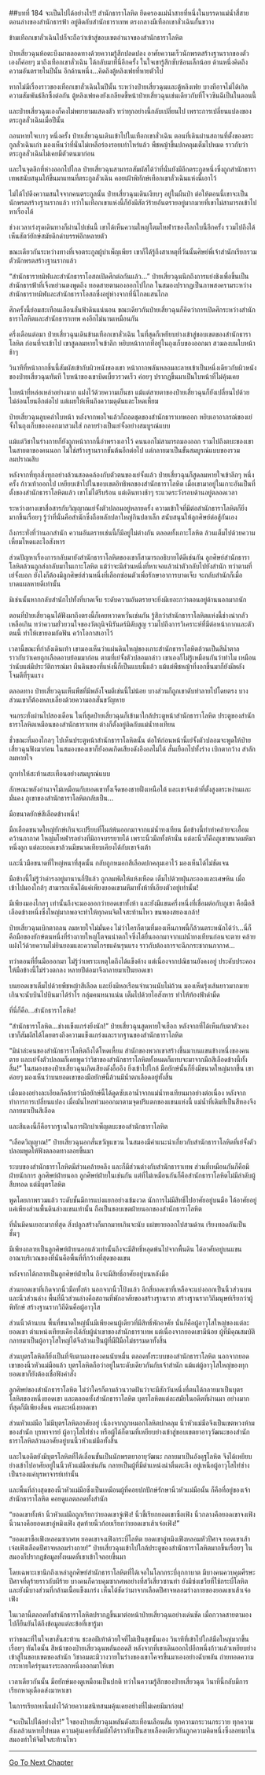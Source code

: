 ##บทที่ 184 จะเป็นไปได้อย่างไร!!
สำนักธาราโลหิต ยึดครองแม่น้ำสายที่หนึ่งในบรรดาแม่น้ำสี่สายตอนล่างของสำนักธารฟ้า อยู่ติดกับสำนักธาราเทพ ตรงกลางมีเทือกเขาลั่วเฉินกั้นขวาง

ข้ามเทือกเขาลั่วเฉินไปก็จะถือว่าเข้าสู่ขอบเขตอำนาจของสำนักธาราโลหิต 

ป๋ายเสี่ยวฉุนห้อตะบึงมาตลอดทางด้วยความรู้สึกปลดปลง อาศัยความเร็วนักพรตสร้างฐานรากของตัวเองก็ค่อยๆ มาถึงเทือกเขาลั่วเฉิน ได้กลับมาที่นี่อีกครั้ง ในใจเขารู้สึกซับซ้อนเล็กน้อย ด้านหนึ่งคิดถึงความอันตรายในปีนั้น อีกด้านหนึ่ง...คิดถึงตู้หลิงเฟยที่หายตัวไป

หากไม่มีเรื่องราวของเทือกเขาลั่วเฉินในปีนั้น ระหว่างป๋ายเสี่ยวฉุนและตู้หลิงเฟย บางทีอาจไม่ได้เกิดความสัมพันธ์ลึกซึ้งต่อกัน ตู้หลิงเฟยคงยังเกลียดขี้หน้าป๋ายเสี่ยวฉุนเช่นเดียวกับที่โจวซินฉีเป็นในตอนนี้

และป๋ายเสี่ยวฉุนเองก็คงไม่พยายามแสดงตัว ทว่าทุกอย่างนี้กลับเปลี่ยนไป เพราะการเปลี่ยนแปลงของตระกูลลั่วเฉินเมื่อปีนั้น

ถอนหายใจเบาๆ หนึ่งครั้ง ป๋ายเสี่ยวฉุนเดินเข้าไปในเทือกเขาลั่วเฉิน ตอนที่เดินผ่านสถานที่ตั้งของตระกูลลั่วเฉินเก่า มองเห็นว่าที่นั่นไม่เหลือร่องรอยเท่าไหร่แล้ว พืชหญ้าขึ้นปกคลุมเต็มไปหมด ราวกับว่าตระกูลลั่วเฉินไม่เคยมีตัวตนมาก่อน

และในจุดลึกที่ห่างออกไปไกล ป๋ายเสี่ยวฉุนสามารถสัมผัสได้ว่าที่นั่นยังมีอีกตระกูลหนึ่งซึ่งถูกสำนักธาราเทพสนับสนุนให้ขึ้นมาแทนที่ตระกูลลั่วเฉิน คอยเฝ้าพิทักษ์เทือกเขาลั่วเฉินแห่งนี้เอาไว้

ไม่ได้ไปดึงความสนใจจากคนตระกูลนั้น ป๋ายเสี่ยวฉุนเดินเงียบๆ อยู่ในผืนป่า ต่อให้ตอนนี้เขาจะเป็นนักพรตสร้างฐานรากแล้ว ทว่าในเทือกเขาแห่งนี้ก็ยังมีสัตว์ร้ายอันตรายอยู่มากมายที่เขาไม่สามารถเข้าไปหาเรื่องได้

ช่วงเวลาเร่งรุดเดินทางก็ผ่านไปเช่นนี้ เขาได้เห็นความใหญ่โตมโหฬารของโลกใบนี้อีกครั้ง รวมไปถึงได้เห็นสัตว์ยักษ์สมัยดึกดำบรรพ์อีกหลายตัว

ขณะเดียวกันระหว่างทางที่เจอตระกูลผู้บำเพ็ญเพียร เขาก็ได้รู้ถึงสาเหตุที่วันนั้นศิษย์พี่เจ้าสำนักเรียกรวมตัวนักพรตสร้างฐานรากแล้ว

“สำนักธาราทมิฬและสำนักธาราโอสถเปิดศึกต่อกันแล้ว...” ป๋ายเสี่ยวฉุนนึกถึงการแย่งชิงเพื่อขึ้นเป็นสำนักธารฟ้าที่เจิ้งหย่วนตงพูดถึง ทอดสายตามองออกไปไกล ในสมองปรากฏเป็นภาพสงครามระหว่างสำนักธาราทมิฬและสำนักธาราโอสถซึ่งอยู่ห่างจากที่นี่ไกลแสนไกล

ศึกครั้งนี้ย่อมสะเทือนเลือนลั่นฟ้าดินแน่นอน ขณะเดียวกันป๋ายเสี่ยวฉุนก็คิดว่าการเปิดศึกระหว่างสำนักธาราโลหิตและสำนักธาราเทพ คงอีกไม่นานเหมือนกัน

ครึ่งเดือนต่อมา ป๋ายเสี่ยวฉุนเดินข้ามเทือกเขาลั่วเฉิน ในที่สุดก็เหยียบย่างเข้าสู่ขอบเขตของสำนักธาราโลหิต ก่อนที่จะเข้าไป เขาสูดลมหายใจเข้าลึก หยิบหน้ากากที่อยู่ในถุงเก็บของออกมา สวมลงบนใบหน้าช้าๆ

วินาทีที่หน้ากากชิ้นนี้สัมผัสเข้ากับผิวหนังของเขา หน้ากากพลันหลอมละลายเข้าเป็นหนึ่งเดียวกับผิวหนังของป๋ายเสี่ยวฉุนทันที ใบหน้าของเขาบิดเบี้ยวรวดเร็ว ค่อยๆ ปรากฏขึ้นมาเป็นใบหน้าที่ไม่คุ้นเคย

ใบหน้าที่หล่อเหล่าอย่างมาก แฝงไว้ด้วยความเย็นชา แม้แต่สายตาของป๋ายเสี่ยวฉุนก็ยังเปลี่ยนไปด้วย ไม่อ่อนโยนอีกต่อไป แต่เผยให้เห็นถึงความดุดันและโหดเหี้ยม

ป๋ายเสี่ยวฉุนลูบคลำใบหน้า หลังจากพอใจแล้วก็ถอดชุดของสำนักธาราเทพออก หยิบเอาอาภรณ์ของเย่จั้งในถุงเก็บของออกมาสวมใส่ กลายร่างเป็นเย่จั้งอย่างสมบูรณ์แบบ 

แม้แต่วิชาในร่างกายก็ยังถูกหน้ากากนี้อำพรางเอาไว้ คนนอกไม่สามารถมองออก รวมไปถึงตบะของเขา ในสายตาของคนนอก ไม่ใช่สร้างฐานรากขั้นต้นอีกต่อไป แต่กลายมาเป็นขั้นสมบูรณ์แบบของรวมลมปราณสิบ

หลังจากที่ทุกสิ่งทุกอย่างล้วนสอดคล้องกับตัวตนของเย่จั้งแล้ว ป๋ายเสี่ยวฉุนก็สูดลมหายใจเข้าลึกๆ หนึ่งครั้ง ก้าวเท้าออกไป เหยียบเข้าไปในขอบเขตอิทธิพลของสำนักธาราโลหิต เมื่อเขามาอยู่ในเกาะอันเป็นที่ตั้งของสำนักธาราโลหิตแล้ว เขาไม่ได้รีบร้อน แต่เดินทางช้าๆ ระแวดระวังรอบด้านอยู่ตลอดเวลา

ระหว่างทางเขาสื่อสารกับวิญญาณเย่จั้งตัวปลอมอยู่หลายครั้ง ความเข้าใจที่มีต่อสำนักธาราโลหิตก็ยิ่งมากขึ้นเรื่อยๆ รู้ว่าที่นั่นคือสำนักซึ่งถือหลักปลาใหญ่กินปลาเล็ก สนับสนุนให้ลูกศิษย์ต่อสู้กันเอง

ถึงกระทั่งที่ว่านอกสำนัก ความอันตรายเช่นนี้ก็มีอยู่ไม่ต่างกัน ตลอดทั้งเกาะโลหิต ล้วนเต็มไปด้วยความเหี้ยมโหดและไอสังหาร

ส่วนปัญหาเรื่องการกลับมายังสำนักธาราโลหิตของเขาก็สามารถอธิบายได้ดีเช่นกัน ลูกศิษย์สำนักธาราโลหิตล้วนถูกส่งกลับมาในเกาะโลหิต แม้ว่าจะมีส่วนหนึ่งที่หาเจอแล้วนำตัวกลับไปยังสำนัก ทว่าตามที่เย่จั้งบอก ยังไงก็ต้องมีลูกศิษย์ส่วนหนึ่งที่เลือกซ่อนตัวเพื่อรักษาอาการบาดเจ็บ จะกลับสำนักก็เมื่อบาดแผลหายดีเท่านั้น

มิเช่นนั้นหากกลับสำนักไปทั้งที่บาดเจ็บ ระดับความอันตรายจะยิ่งมีเยอะกว่าตอนอยู่ด้านนอกมากนัก

 ตอนที่ป๋ายเสี่ยวฉุนได้ฟังมาถึงตรงนี้ก็เคยหวาดหวั่นเช่นกัน รู้สึกว่าสำนักธาราโลหิตแห่งนี้ช่างน่ากลัวเหลือเกิน ทว่าความยั่วยวนใจของวัตถุนิจนิรันดร์มิดับสูญ รวมไปถึงการวิเคราะห์ที่มีต่อหน้ากากและตัวตนนี้ ทำให้เขายอมกัดฟัน คว้าโอกาสเอาไว้

เวลานี้ขณะที่กำลังเดินเท้า เขามองเห็นว่าแผ่นดินใหญ่ของเกาะสำนักธาราโลหิตล้วนเป็นสีน้ำตาล ราวกับว่าเคยถูกเลือดอาบย้อมมาก่อน ตามที่เย่จั้งตัวปลอมกล่าว เขาเองก็ไม่รู้เหมือนกันว่าทำไม เหมือนว่านับแต่มีประวัติการณ์มา ผืนดินของที่แห่งนี้ก็เป็นแบบนี้แล้ว แม้แต่พืชหญ้าที่งอกขึ้นมาก็ยังมีพลังโจมตีที่รุนแรง  

ตลอดทาง ป๋ายเสี่ยวฉุนเห็นพืชที่มีพลังโจมตีเช่นนี้ไม่น้อย บางส่วนก็ถูกเขาดับทำลายไปโดยตรง บางส่วนเขาก็ต้องหลบเลี่ยงด้วยความอกสั่นขวัญหาย

จนกระทั่งผ่านไปสองเดือน ในที่สุดป๋ายเสี่ยวฉุนก็เข้ามาใกล้ประตูหน้าสำนักธาราโลหิต ประตูของสำนักธาราโลหิตเหมือนของสำนักธาราเทพ ต่างก็ตั้งอยู่ติดกับแม่น้ำทงเทียน

ชั่วขณะที่มองไกลๆ ไปเห็นประตูหน้าสำนักธาราโลหิตนั้น ต่อให้ก่อนหน้านี้เย่จั้งตัวปลอมจะพูดให้ป๋ายเสี่ยวฉุนฟังมาก่อน ในสมองของเขาก็ยังอดเกิดเสียงดังอึงอลไม่ได้ สั่นเยือกไปทั้งร่าง เบิกตากว้าง สำลักลมหายใจ

ถูกทำให้สะท้านสะเทือนอย่างสมบูรณ์แบบ

ลักษณะพลังอำนาจไม่เหมือนกับยอดเขาทั้งเจ็ดของชายฝั่งเหนือใต้ และเขาจ้งเต้าที่ตั้งสูงตระหง่านและมั่นคง ภูเขาของสำนักธาราโลหิตกลับเป็น...

มือขนาดยักษ์สีเลือดข้างหนึ่ง!

มือเลือดขนาดใหญ่ยักษ์เกินจะเปรียบที่โผล่พ้นออกมาจากแม่น้ำทงเทียน มือข้างนี้ทำท่าคล้ายจะเอื้อมคว้านภากาศ ใหญ่มโหฬารอย่างที่มิอาจบรรยายได้ เพราะนิ้วมือทั้งห้านั่น แต่ละนิ้วก็คือภูเขาขนาดมหึมาหนึ่งลูก แต่ละยอดเขาล้วนมีขนาดเทียบเคียงได้กับเขาจ้งเต้า

และนิ้วมือขนาดที่ใหญ่หนาที่สุดนั้น กลับถูกหมอกสีเลือดปกคลุมเอาไว้ มองเห็นได้ไม่ชัดเจน

มือข้างนี้ไม่รู้ว่าดำรงอยู่มานานกี่ปีแล้ว ถูกลมพัดให้แห้งเหือด เต็มไปด้วยฝุ่นละอองและเศษหิน เมื่อเข้าไปมองใกล้ๆ สามารถเห็นได้แค่เพียงยอดเขามหึมาทั้งห้าที่เอียงตัวอยู่เท่านั้น!

มีเพียงมองไกลๆ เท่านั้นถึงจะมองออกว่ายอดเขาทั้งห้า และยังมีแขนครึ่งหนึ่งที่เชื่อมต่อกับภูเขา คือมือสีเลือดข้างหนึ่งซึ่งใหญ่มากพอจะทำให้ทุกคนจิตใจสะท้านไหว ขนพองสยองเกล้า!

ป๋ายเสี่ยวฉุนเบิกตาถลน ลมหายใจไม่มั่นคง ไม่ว่าใครก็ตามที่มองเห็นภาพนี้ก็ล้วนตระหนักได้ว่า...นี่ก็คือมือของยักษ์ตนหนึ่งที่ร่างกายใหญ่โตจนน่าตกใจซึ่งได้ยื่นออกมาจากแม่น้ำทงเทียนก่อนจะตาย คล้ายแฝงไว้ด้วยความไม่ยินยอมและความโกรธแค้นรุนแรง ราวกับต้องการจะฉีกกระชากนภากาศ...

ทว่าตอนที่ยื่นมือออกมา ไม่รู้ว่าเพราะเหตุใดถึงได้แข็งค้าง แต่เนื่องจากปณิธานยังคงอยู่ ประคับประคองให้มือข้างนี้ไม่ร่วงตกลง หลายปีต่อมาจึงกลายมาเป็นยอดเขา

บนยอดเขาเต็มไปด้วยพืชหญ้าสีเลือด และยิ่งมีหอเรือนจำนวนนับไม่ถ้วน มองเห็นรุ้งเส้นยาวมากมายเกินจะนับบินไปบินมาได้รำไร กลุ่มคนหนาแน่น เต็มไปด้วยไอสังหาร ทำให้ท้องฟ้าดำมืด

ที่นี่ก็คือ...สำนักธาราโลหิต! 

“สำนักธาราโลหิต...ช่างแข็งแกร่งยิ่งนัก!” ป๋ายเสี่ยวฉุนสูดหายใจเฮือก หลังจากที่ได้เห็นกับตาตัวเอง เขาก็สัมผัสได้โดยตรงถึงความแข็งแกร่งและรากฐานของสำนักธาราโลหิต

“มิน่าล่ะคนของสำนักธาราโลหิตถึงได้โหดเหี้ยม สำนักของพวกเขาสร้างขึ้นมาบนแขนข้างหนึ่งของคนตาย และเย่จั้งตัวปลอมก็เคยพูดว่าวิชาของสำนักธาราโลหิตทั้งหมดก็แทบจะมาจากมือสีเลือดข้างนี้ทั้งสิ้น!” ในสมองของป๋ายเสี่ยวฉุนเกิดเสียงดังอื้ออึง ยิ่งเข้าไปใกล้ มือยักษ์นั้นก็ยิ่งมีขนาดใหญ่มากขึ้น เขาค่อยๆ มองเห็นว่าบนยอดเขาของมือยักษ์นี้ล้วนมีน้ำตกเลือดอยู่ทั้งสิ้น

เมื่อมองอย่างละเอียดก็คล้ายว่ามือยักษ์นี้ได้ดูดซับเอาน้ำจากแม่น้ำทงเทียนมาอย่างต่อเนื่อง หลังจากทำการการเปลี่ยนแปลง เมื่อมันไหลท่วมออกมาตามจุดปริแตกของแขนแห่งนี้ แม่น้ำที่เดิมทีเป็นสีทองจึงกลายมาเป็นสีเลือด

และสีแดงนี้ก็คือรากฐานในการฝึกบำเพ็ญตบะของสำนักธาราโลหิต

“เลือดวิญญาณ!” ป๋ายเสี่ยวฉุนอกสั่นขวัญแขวน ในสมองมีคำแนะนำเกี่ยวกับสำนักธาราโลหิตที่เย่จั้งตัวปลอมพูดให้ฟังตลอดทางลอยขึ้นมา

ระบบของสำนักธาราโลหิตมีส่วนคล้ายคลึง และก็มีส่วนต่างกับสำนักธาราเทพ ส่วนที่เหมือนกันก็คือมีฝ่ายนักการ ลูกศิษย์ฝ่ายนอก ลูกศิษย์ฝ่ายในเช่นกัน แต่ที่ไม่เหมือนกันก็คือสำนักธาราโลหิตไม่มีลำดับผู้สืบทอด แต่มีบุตรโลหิต 

พูดโดยภาพรวมแล้ว ระดับชั้นมีการแบ่งแยกอย่างเข้มงวด นักการไม่มีสิทธิ์ไปอาศัยอยู่บนมือ ได้อาศัยอยู่แค่เพียงส่วนพื้นดินล่างแขนเท่านั้น ถือเป็นขอบเขตฝ่ายนอกของสำนักธาราโลหิต

ที่นั่นมีคนเยอะมากที่สุด สิ่งปลูกสร้างก็มากมายเกินจะนับ แผ่ขยายออกไปสามด้าน เรียงทอดกันเป็นชั้นๆ

มีเพียงกลายเป็นลูกศิษย์ฝ่ายนอกแล้วเท่านั้นถึงจะมีสิทธิ์หลุดพ้นไปจากพื้นดิน ได้อาศัยอยู่บนแขน อาณาบริเวณของที่นั่นคือพื้นที่ที่กว้างที่สุดของแขน

หลังจากได้กลายเป็นลูกศิษย์ฝ่ายใน ถึงจะมีสิทธิ์อาศัยอยู่บนหลังมือ

ส่วนยอดเขาที่เกิดจากนิ้วมือทั้งห้า นอกจากนิ้วโป้งแล้ว อีกสี่ยอดเขาที่เหลือจะแบ่งออกเป็นนิ้วส่วนบนและนิ้วส่วนล่าง พื้นที่นิ้วส่วนล่างคือสถานที่พักอาศัยของสร้างฐานราก สร้างฐานรากวิถีมนุษย์เรียกว่าผู้พิทักษ์ สร้างฐานรากวิถีดินคือผู้อาวุโส

ส่วนนิ้วด้านบน พื้นที่ขนาดใหญ่นั้นมีเพียงคนผู้เดียวที่มีสิทธิ์พักอาศัย นั่นก็คือผู้อาวุโสใหญ่ของแต่ละยอดเขา ตำแหน่งเทียบเคียงได้กับผู้นำเขาของสำนักธาราเทพ แต่เนื่องจากยอดเขามีน้อย ผู้ที่มีคุณสมบัติกลายมาเป็นผู้อาวุโสใหญ่ได้จึงล้วนเป็นผู้ที่มีฝีมือไม่ธรรมดาทั้งสิ้น

ส่วนบุตรโลหิตก็ยิ่งเป็นที่จับตามองของคนนับหมื่น ตลอดทั้งระบบของสำนักธาราโลหิต นอกจากยอดเขาของนิ้วหัวแม่มือแล้ว บุตรโลหิตถือว่าอยู่ในระดับเดียวกันกับเจ้าสำนัก แม้แต่ผู้อาวุโสใหญ่ของทุกยอดเขาก็ยังต้องเชื่อฟังคำสั่ง

ลูกศิษย์ของสำนักธาราโลหิต ไม่ว่าใครก็ตามล้วนวาดฝันว่าจะมีสักวันหนึ่งที่ตนได้กลายมาเป็นบุตรโลหิตของหนึ่งยอดเขา และตลอดทั้งสำนักธาราโลหิต บุตรโลหิตแต่ละสมัยในอดีตที่ผ่านมา อย่างมากที่สุดก็มีเพียงสี่คน คนละหนึ่งยอดเขา

ส่วนหัวแม่มือ ไม่มีบุตรโลหิตอาศัยอยู่ เนื่องจากถูกหมอกโลหิตปกคลุม นิ้วหัวแม่มือจึงเป็นเขตหวงห้ามของสำนัก บุรพาจารย์ ผู้อาวุโสไท่ซ่าง หรือผู้ได้ก็ตามที่เหยียบย่างเข้าสู่ขอบเขตยาอาวุวัฒนะของสำนักธาราโลหิตล้วนอาศัยอยู่บนนิ้วหัวแม่มือทั้งสิ้น 

และในอดีตยังมีบุตรโลหิตที่ได้เลื่อนขั้นเป็นนักพรตยาอายุวัฒนะ กลายมาเป็นอังคุฐโลหิต จึงได้เหยียบย่างเข้าไปอาศัยอยู่ในนิ้วหัวแม่มือเช่นกัน กลายเป็นผู้ที่มีตำแหน่งน่าตื่นตะลึง อยู่เหนือผู้อาวุโสไท่ซ่าง เป็นรองแค่บุรพาจารย์เท่านั้น 

และพื้นที่ล่างสุดของนิ้วหัวแม่มือซึ่งเป็นเหมือนผู้ที่คอยปกปักษ์รักษานิ้วหัวแม่มือนั้น ก็คือที่อยู่ของเจ้าสำนักธาราโลหิต คอยดูแลตลอดทั้งสำนัก

“ยอดเขาทั้งห้า นิ้วหัวแม่มือถูกเรียกว่ายอดเขาจู่เฟิง! นิ้วชี้เรียกยอดเขาซือเฟิง นิ้วกลางคือยอดเขาจงเฟิง นิ้วนางคือยอดเขาอู๋หมิงเฟิง สุดท้ายนิ้วก้อยเรียกว่ายอดเขาเส้าเจ๋อเฟิง!” 

“ยอดเขาซือเฟิงหลอมซากศพ ยอดเขาจงเฟิงกระบี่โลหิต ยอดเขาอู๋หมิงเฟิงหลอมหัวปีศาจ ยอดเขาเส้าเจ๋อเฟิงเลือดปีศาจหลอมร่างกาย!” ป๋ายเสี่ยวฉุนเข้าไปใกล้ประตูของสำนักธาราโลหิตมากขึ้นเรื่อยๆ ในสมองก็ปรากฏข้อมูลทั้งหมดที่เขาเข้าใจลอยขึ้นมา

โดยเฉพาะเขานึกถึงเหล่าลูกศิษย์สำนักธาราโลหิตที่ได้เจอในโลกกระบี่อุกกาบาต มีบางคนควบคุมศีรษะปีศาจที่ดุร้ายราวกับผีร้าย บางคนก็ควบคุมซากศพอย่างที่สวีเสี่ยวซานทำ ยังมีซ่งเชวียที่ใช้กระบี่โลหิต และยังมีบางส่วนที่กล้ามเนื้อแข็งแกร่ง เห็นได้ชัดว่ามาจากเลือดปีศาจหลอมร่างกายของยอดเขาเส้าเจ๋อเฟิง 

ในเวลานี้ตลอดทั้งสำนักธาราโลหิตปรากฏขึ้นมาต่อหน้าป๋ายเสี่ยวฉุนอย่างเด่นชัด เมื่อกวาดสายตามองไปก็ยืนยันได้ถึงข้อมูลแต่ละข้อที่เขารู้มา

ทว่าขณะที่ในใจเขาสั่นสะท้าน ชะลอฝีเท้าด้วยใจที่ไม่เป็นสุขนั้นเอง วินาทีที่เข้าไปใกล้มือใหญ่มากขึ้นเรื่อยๆ ทันใดนั้น สีหน้าของป๋ายเสี่ยวฉุนพลันถอดสี หลังจากที่เขาเดินออกไปอีกหนึ่งก้าวแล้วเหยียบย่างเข้าสู่ในขอบเขตของสำนัก วิชาอมตะมิวางวายในร่างของเขาโคจรขึ้นมาเองอย่างฉับพลัน ถ่ายทอดความกระหายใคร่รุนแรงระลอกหนึ่งออกมาให้เขา

เวลาเดียวกันนั้น มือยักษ์มองดูเหมือนเป็นปกติ ทว่าในความรู้สึกของป๋ายเสี่ยวฉุน วินาทีนี้กลับมีการเรียกหาดุเดือดส่งมาหาเขา

ในการเรียกหานี้แฝงไว้ด้วยความสนิทสนมคุ้นเคยอย่างที่ไม่เคยมีมาก่อน!

“จะเป็นไปได้อย่างไร!” ใจของป๋ายเสี่ยวฉุนพลันดังสะเทือนเลือนลั่น ทุกความกระวนกระวาย ทุกความลังเลล้วนหายไปหมด ความคุ้นเคยที่สัมผัสได้ราวกับเป็นสายเลือดเดียวกันถูกความคิดหนึ่งซึ่งลอยมาในสมองทำให้จิตใจสะท้านไหว 

------------




[Go To Next Chapter]( ./2.md)